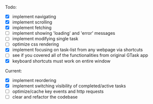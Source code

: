 Todo:
- [x] implement navigating
- [x] implement scrolling
- [x] implement fetching
- [ ] implement showing 'loading' and 'error' messages
- [ ] implement modifying single task
- [ ] optimize css rendering
- [x] implement focusing on task-list from any webpage via shortcuts
- [ ] see if you covered all of the functionalities from original GTask app
- [x] keyboard shortcuts must work on entire window

Current:
- [x] implement reordering
- [x] implement switching visibility of completed/active tasks
- [ ] optimize/cache key events and http requests
- [ ] clear and refactor the codebase
